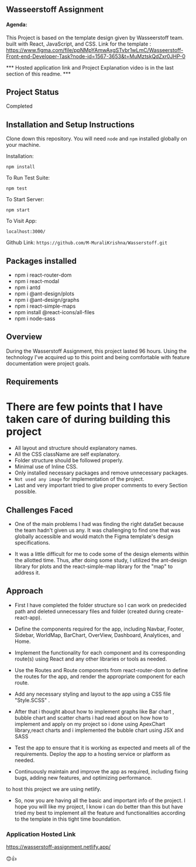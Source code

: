 ## Wasseerstoff Assignment

#### Agenda:

This Project is based on the template design given by Wasseerstoff team. built with React, JavaScript, and CSS.
Link for the template : https://www.figma.com/file/ppNMpYAmwAxgSTvbr1wLmC/Wasseerstoff-Front-end-Developer-Task?node-id=1567-3653&t=MuMztskQdZxr0JHP-0

*** Hosted application link and Project Explanation video is in the last section of this readme. ***

## Project Status
Completed 

## Installation and Setup Instructions

Clone down this repository. You will need `node` and `npm` installed globally on your machine.  

Installation:

`npm install`  

To Run Test Suite:  

`npm test`  

To Start Server:

`npm start`  

To Visit App:

`localhost:3000/`  

Github Link:
`https://github.com/M-MuraliKrishna/Wasserstoff.git`


## Packages installed
- npm i react-router-dom
- npm i react-modal
- npm i antd
- npm i @ant-design/plots  
- npm i @ant-design/graphs
- npm i react-simple-maps
- npm install @react-icons/all-files
- npm i node-sass


## Overview
  
During the Wasserstoff Assignment, this project lasted 96 hours. Using the technology I've acquired up to this point and being comfortable with feature documentation were project goals.

## Requirements

# There are few points that I have taken care of during building this project
- All layout and structure should explanatory names.
- All the CSS className are self explanatory.
- Folder structure should be followed properly.
- Minimal use of Inline CSS.
- Only installed necessary packages and remove unnecessary packages.
- `Not used any image` for implementation of the project.
- Last and very important tried to give proper comments to every Section possible.

## Challenges Faced

- One of the main problems I had was finding the right dataSet because the team hadn't given us any. It was challenging to find one that was globally accessible and would match the Figma template's design specifications.

- It was a little difficult for me to code some of the design elements within the allotted time. Thus, after doing some study, I utilized the ant-design library for plots and the react-simple-map library for the "map" to address it.


## Approach
- First I have completed the folder structure so I can work on predecided path and deleted unnecessary files and folder (created during create-react-app).

- Define the components required for the app, including Navbar, Footer, Sidebar, WorldMap, BarChart, OverView, Dashboard, Analytices, and Home.

- Implement the functionality for each component and its corresponding route(s) using React and any other libraries or tools as needed.

- Use the Routes and Route components from react-router-dom to define the routes for the app, and render the appropriate component for each route.

- Add any necessary styling and layout to the app using a CSS file "Style.SCSS" .

- After that i thought about how to implement graphs like Bar chart , bubble chart and scatter charts i had read about on how how to implement and apply on my project so i done using ApexChart library,react charts and i implemented the bubble chart using JSX and SASS 

- Test the app to ensure that it is working as expected and meets all of the requirements.
Deploy the app to a hosting service or platform as needed.

- Continuously maintain and improve the app as required, including fixing bugs, adding new features, and optimizing performance.

to host this project we are using netlify.

- So, now you are having all the basic and important info of the project. I hope you will like my project, I know i can do better than this but have tried my best to implement all the feature and functionalities according to the template in this tight time boundation.


### Application Hosted Link
https://wasserstoff-assignment.netlify.app/



😊👍

